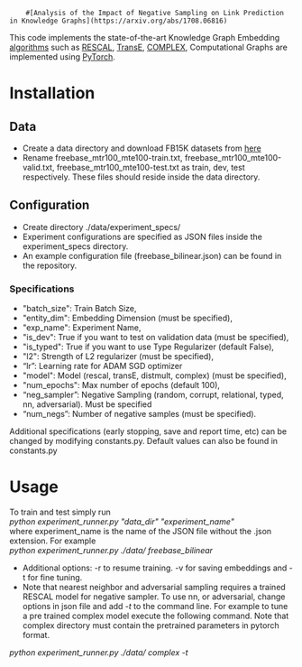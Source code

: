 		#[Analysis of the Impact of Negative Sampling on Link Prediction in Knowledge Graphs](https://arxiv.org/abs/1708.06816)


This code implements the state-of-the-art Knowledge Graph Embedding [algorithms](http://www.cs.technion.ac.il/~gabr/publications/papers/Nickel2016RRM.pdf) such as [RESCAL](http://www.dbs.ifi.lmu.de/~tresp/papers/p271.pdf), [TransE](http://papers.nips.cc/paper/5071-translating-embeddings-for-modeling-multi-relational-data), [COMPLEX](http://www.aaai.org/ocs/index.php/AAAI/AAAI16/paper/download/12484/11828), Computational Graphs are implemented using [PyTorch](https://pytorch.org/).

# Installation
## Data
* Create a data directory and download FB15K datasets from [here](https://everest.hds.utc.fr/lib/exe/fetch.php?media=en:fb15k.tgz)
* Rename freebase_mtr100_mte100-train.txt, freebase_mtr100_mte100-valid.txt, freebase_mtr100_mte100-test.txt as train, dev, test respectively. These files should reside inside the data directory.

## Configuration
* Create directory ./data/experiment_specs/
* Experiment configurations are specified as JSON files inside the experiment_specs directory.
* An example configuration file (freebase_bilinear.json) can be found in the repository.
### Specifications
* "batch_size": Train Batch Size,
* "entity_dim": Embedding Dimension (must be specified),
* "exp_name": Experiment Name,
* "is_dev": True if you want to test on validation data (must be specified),
* "is_typed": True if you want to use Type Regularizer (default False),
* "l2": Strength of L2 regularizer (must be specified),
* “lr”: Learning rate for ADAM SGD optimizer
* "model": Model (rescal, transE, distmult, complex) (must be specified),
* "num_epochs": Max number of epochs (default 100),
* “neg_sampler”: Negative Sampling (random, corrupt, relational, typed, nn, adversarial). Must be specified 
* “num_negs”:  Number of negative samples (must be specified).

Additional specifications (early stopping, save and report time, etc) can be changed by modifying constants.py. Default values can also be found in constants.py

# Usage
To train and test simply run  
*python experiment_runner.py "data_dir" "experiment_name"*  
where experiment_name is the name of the JSON file without the .json extension. For example  
*python experiment_runner.py ./data/ freebase_bilinear*

* Additional options: -r to resume training. -v for saving embeddings and -t for fine tuning.
* Note that nearest neighbor and adversarial sampling requires a trained RESCAL model for negative sampler. To use nn, or adversarial, change options in json file and add *-t* to the command line. For example to tune a pre trained complex model execute the following command. Note that complex directory must contain the pretrained parameters in pytorch format.

*python experiment_runner.py ./data/ complex -t*







